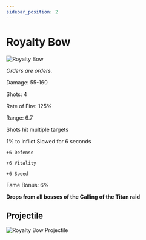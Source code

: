 ```yaml
---
sidebar_position: 2
---
```


# Royalty Bow

![Royalty Bow](https://vwiki.valorserver.com/api/item/picture/royalty%20bow)

<i>Orders are orders.</i>

Damage: 55-160

Shots: 4

Rate of Fire: 125%

Range: 6.7

Shots hit multiple targets

1% to inflict Slowed for 6 seconds

    +6 Defense
    
    +6 Vitality
    
    +6 Speed
    
Fame Bonus: 6%

**Drops from all bosses of the Calling of the Titan raid**

## Projectile

![Royalty Bow Projectile](https://cdn.discordapp.com/attachments/953134990428868629/981327904602460210/royaltybow.gif)
